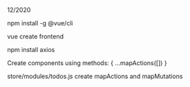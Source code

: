 12/2020

npm install -g @vue/cli

vue create frontend

npm install axios

Create components using methods: {
...mapActions([])
}

store/modules/todos.js create mapActions and mapMutations

<!-- icon delete + method delete: -->
<script
      src="https://kit.fontawesome.com/0a7f024338.js"
      crossorigin="anonymous"
    >
</script>
